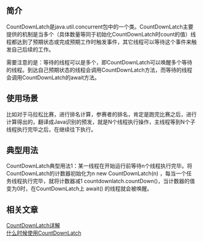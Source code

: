## 简介
CountDownLatch是java.util.concurrent包中的一个类。CountDownLatch主要提供的机制是当多个（具体数量等同于初始化CountDownLatch时count的值）线程都达到了预期状态或完成预期工作时触发事件，其它线程可以等待这个事件来触发自己后续的工作。

需要注意的是：等待的线程可以是多个，即CountDownLatch可以唤醒多个等待的线程。到达自己预期状态的线程会调用CountDownLatch方法，而等待的线程会调用CountDownLatch的await方法。

## 使用场景
比如对于马拉松比赛，进行排名计算，参赛者的排名，肯定是跑完比赛之后，进行计算得出的，翻译成Java识别的预发，就是N个线程执行操作，主线程等到N个子线程执行完毕之后，在继续往下执行。

## 典型用法
CountDownLatch典型用法1：某一线程在开始运行前等待n个线程执行完毕。将CountDownLatch的计数器初始化为n new CountDownLatch(n) ，每当一个任务线程执行完毕，就将计数器减1 countdownlatch.countDown()，当计数器的值变为0时，在CountDownLatch上 await() 的线程就会被唤醒。

## 相关文章
[CountDownLatch详解](https://yq.aliyun.com/articles/689069?spm=a2c4e.11157919.spm-cont-list.182.146c27ae5jqaF5)</br>
[什么时候使用CountDownLatch](http://www.importnew.com/15731.html)



